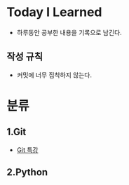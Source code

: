# Today I Learned
- 하루동안 공부한 내용을 기록으로 남긴다.
## 작성 규칙
- 커밋에 너무 집착하지 않는다.
# 분류
## 1.Git
- [Git 특강](https://github.com/Ri-JE/TIL/blob/master/day01.md)
## 2.Python